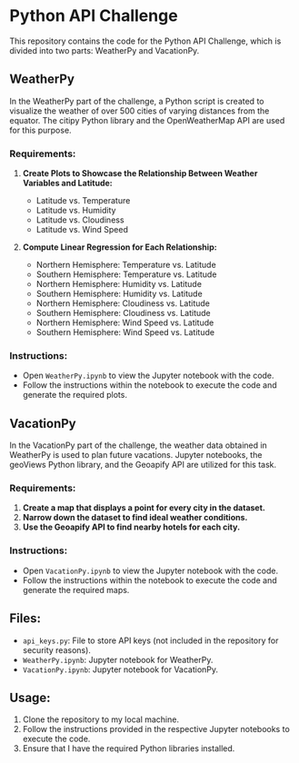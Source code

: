 # Python API Challenge

This repository contains the code for the Python API Challenge, which is divided into two parts: WeatherPy and VacationPy.

## WeatherPy

In the WeatherPy part of the challenge, a Python script is created to visualize the weather of over 500 cities of varying distances from the equator. The citipy Python library and the OpenWeatherMap API are used for this purpose.

### Requirements:
1. **Create Plots to Showcase the Relationship Between Weather Variables and Latitude:**
   - Latitude vs. Temperature
   - Latitude vs. Humidity
   - Latitude vs. Cloudiness
   - Latitude vs. Wind Speed

2. **Compute Linear Regression for Each Relationship:**
   - Northern Hemisphere: Temperature vs. Latitude
   - Southern Hemisphere: Temperature vs. Latitude
   - Northern Hemisphere: Humidity vs. Latitude
   - Southern Hemisphere: Humidity vs. Latitude
   - Northern Hemisphere: Cloudiness vs. Latitude
   - Southern Hemisphere: Cloudiness vs. Latitude
   - Northern Hemisphere: Wind Speed vs. Latitude
   - Southern Hemisphere: Wind Speed vs. Latitude

### Instructions:
- Open `WeatherPy.ipynb` to view the Jupyter notebook with the code.
- Follow the instructions within the notebook to execute the code and generate the required plots.

## VacationPy

In the VacationPy part of the challenge, the weather data obtained in WeatherPy is used to plan future vacations. Jupyter notebooks, the geoViews Python library, and the Geoapify API are utilized for this task.

### Requirements:
1. **Create a map that displays a point for every city in the dataset.**
2. **Narrow down the dataset to find ideal weather conditions.**
3. **Use the Geoapify API to find nearby hotels for each city.**

### Instructions:
- Open `VacationPy.ipynb` to view the Jupyter notebook with the code.
- Follow the instructions within the notebook to execute the code and generate the required maps.

## Files:
- `api_keys.py`: File to store API keys (not included in the repository for security reasons).
- `WeatherPy.ipynb`: Jupyter notebook for WeatherPy.
- `VacationPy.ipynb`: Jupyter notebook for VacationPy.

## Usage:
1. Clone the repository to my local machine.
2. Follow the instructions provided in the respective Jupyter notebooks to execute the code.
3. Ensure that I have the required Python libraries installed.
